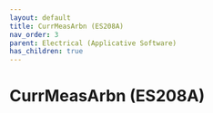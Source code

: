 ```yaml
---
layout: default
title: CurrMeasArbn (ES208A)
nav_order: 3
parent: Electrical (Applicative Software)
has_children: true
---
```

# CurrMeasArbn (ES208A)
